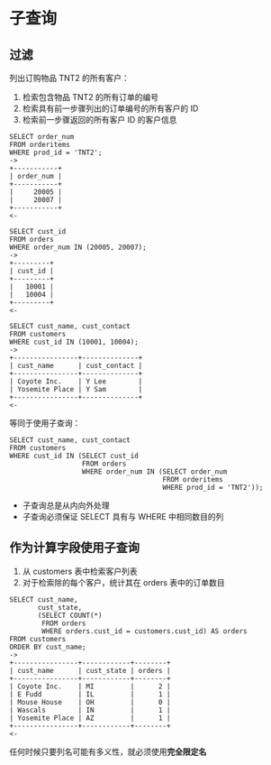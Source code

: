 # 子查询

## 过滤
列出订购物品 TNT2 的所有客户：
1. 检索包含物品 TNT2 的所有订单的编号
2. 检索具有前一步骤列出的订单编号的所有客户的 ID
3. 检索前一步骤返回的所有客户 ID 的客户信息

```mysql
SELECT order_num
FROM orderitems
WHERE prod_id = 'TNT2';
->
+-----------+
| order_num |
+-----------+
|     20005 |
|     20007 |
+-----------+
<-

SELECT cust_id
FROM orders
WHERE order_num IN (20005, 20007);
->
+---------+
| cust_id |
+---------+
|   10001 |
|   10004 |
+---------+
<-

SELECT cust_name, cust_contact
FROM customers
WHERE cust_id IN (10001, 10004);
->
+----------------+--------------+
| cust_name      | cust_contact |
+----------------+--------------+
| Coyote Inc.    | Y Lee        |
| Yosemite Place | Y Sam        |
+----------------+--------------+
<-
```

等同于使用子查询：
```mysql
SELECT cust_name, cust_contact
FROM customers
WHERE cust_id IN (SELECT cust_id
                  FROM orders
                  WHERE order_num IN (SELECT order_num
                                      FROM orderitems
                                      WHERE prod_id = 'TNT2'));
```
- 子查询总是从内向外处理
- 子查询必须保证 SELECT 具有与 WHERE 中相同数目的列

## 作为计算字段使用子查询
1. 从 customers 表中检索客户列表
2. 对于检索除的每个客户，统计其在 orders 表中的订单数目
```mysql
SELECT cust_name,
       cust_state,
       (SELECT COUNT(*)
        FROM orders
        WHERE orders.cust_id = customers.cust_id) AS orders
FROM customers
ORDER BY cust_name;
->
+----------------+------------+--------+
| cust_name      | cust_state | orders |
+----------------+------------+--------+
| Coyote Inc.    | MI         |      2 |
| E Fudd         | IL         |      1 |
| Mouse House    | OH         |      0 |
| Wascals        | IN         |      1 |
| Yosemite Place | AZ         |      1 |
+----------------+------------+--------+
<-
```
任何时候只要列名可能有多义性，就必须使用**完全限定名**








